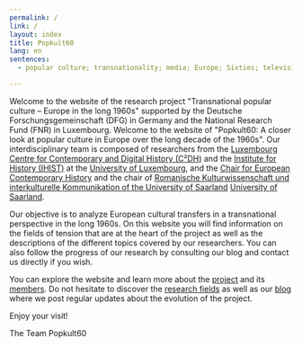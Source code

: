 ```yaml
---
permalink: /
link: /
layout: index
title: Popkult60
lang: en
sentences:
  - popular culture; transnationality; media; Europe; Sixties; television; americanisation

---
```


Welcome to the website of the research project "Transnational popular culture – Europe in the long 1960s" supported by the Deutsche Forschungsgemeinschaft (DFG) in Germany and the National Research Fund (FNR) in Luxembourg. Welcome to the website of "Popkult60: A closer look at popular culture in Europe over the long decade of the 1960s". Our interdisciplinary team is composed of researchers from the [Luxembourg Centre for Contemporary and Digital History (C²DH)](https://c2dh.uni.lu) and the [Institute for History (IHIST)](https://history.uni.lu/) at the [University of Luxembourg](https://wwwen.uni.lu/), and the [Chair for European Contemporary History](https://www.uni-saarland.de/lehrstuhl/zeitgeschichte/hueser.html) and the chair of [Romanische Kulturwissenschaft und interkulturelle Kommunikation of the University of Saarland](http://www.kmg.uni-saarland.de) [University of Saarland](https://www.uni-saarland.de/nc/startseite.html).

Our objective is to analyze European cultural transfers in a transnational perspective in the long 1960s. On this website you will find information on the fields of tension that are at the heart of the project as well as the descriptions of the different topics covered by our researchers. You can also follow the progress of our research by consulting our blog and contact us directly if you wish.

You can explore the website and learn more about the [project](https://c2dh.github.io/popkult60/about/) and its [members](https://c2dh.github.io/popkult60/people/). Do not hesitate to discover the [research fields](https://c2dh.github.io/popkult60/fields/) as well as our [blog](https://c2dh.github.io/popkult60/blog/) where we post regular updates about the evolution of the project.

Enjoy your visit!

The Team Popkult60 
